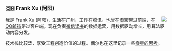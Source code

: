 ### :cn: Frank Xu (阿阳)

<img align="right" src="https://github-readme-stats.vercel.app/api?username=yyfrankyy&show_icons=true&icon_color=0366d6&text_color=24292e&bg_color=ffffff&hide_title=true" />

我是 Frank Xu (阿阳)，生活在广州，工作在腾讯。也曾在[淘宝](https://www.taobao.com)带过前端，在[QQ邮箱](https://mail.qq.com)带过客户端。现在负责[微信读书](https://r.qq.com)的数据运营，用数据驱动增长，用算法驱动内容分发。

技术栈比较泛，享受工程创造价值的过程。偶尔也在这里记录一些[零星的思考](https://medium.com/@yyfrankyy)。
